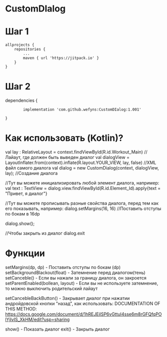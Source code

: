 # CustomDIalog

# Шаг 1
	allprojects {
		repositories {
			...
			maven { url 'https://jitpack.io' }
		}
	} 
# Шаг 2
  dependencies {
  
	        implementation 'com.github.wefyns:CustomDIalog:1.001'
		
	}
  
# Как использовать (Kotlin)?
  val lay : RelativeLayout = context.findViewById(R.id.Workout_Main)                      //Лайаут, где должен быть выведен диалог
  val dialogView = LayoutInflater.from(context).inflate(R.layout.YOUR_VIEW, lay, false)   //XML файл самого диалога
  val dialog = new CustomDialog(context, dialogView, lay);                                //Создание диалога
  
  //Тут вы можете инициализировать любой элемент диалога, например:
  val text : TextView = dialog.view.findViewById(R.id.Element_Id).apply{text = "Привет, я диалог"}
  
  //Тут вы можете прописывать разные свойства диалога, перед тем как его показывать, например:
  dialog.setMargins(16, 16)   //Поставить отступы по бокам в 16dp
  
  dialog.show(); 
  
  //Чтобы закрыть из диалог
  dialog.exit


# Функции
  setMargins(dp, dp) - Поставить отступы по бокам (dp)
  setBackgroundBlackout(float) - Затемнение перед диалогом(тень)
  setCanceble() - Если вы нажали за границу диалога, он закроется
  setParentEnabled(bollean, layout) - Если вы не используете затемнение, то можно выключить родительский лайаут

  setCancebleBackButton() - Закрывает диалог при нажатии андройдовской кнопки "назад", как использовать:
  DOCUMENTATION OF THIS METHOD: https://docs.google.com/document/d/1hREJEilSP6vGttuI4sse6m8rGFQfqPOlYjlvIS_XkHM/edit?usp=sharing

  show() - Показать диалог
  exit() - Закрыть диалог
